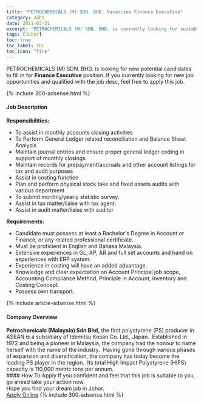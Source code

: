 ```yaml
---
title: "PETROCHEMICALS (M) SDN. BHD. Vacancies Finance Executive" 
category: Jobs 
date: 2021-03-31 
excerpt: "PETROCHEMICALS (M) SDN. BHD. is currently looking for suitable person to fill in the Finance Executive which based in Johor" 
tags: [Johor] 
toc: true 
toc_label: TOC 
toc_icon: "fire" 
--- 
```


<p>PETROCHEMICALS (M) SDN. BHD. is looking for new potential candidates to fill in for <b>Finance Executive</b> position. If you currently looking for new job opportunities and qualified with the job desc, feel free to apply this job.
</p>{% include 300-adsense.html %} 
<div><div><h4>Job Description</h4></div><div><div><span><div><p><strong>Responsibilities:</strong></p><ul><li>To assist in monthly accounts closing activities</li><li>To Perform General Ledger related reconciliation and Balance Sheet Analysis</li><li>Maintain journal entries and ensure proper general ledger coding in support of monthly closings</li><li>Maintain records for prepayment/accruals and other account listings for tax and audit purposes</li><li>Assist in costing function</li><li>Plan and perform physical stock take and fixed assets audits with various department</li><li>To submit monthly/yearly statistic survey.</li><li>Assist in tax matter/liaise with tax agent.</li><li>Assist in audit matter/liaise with auditor</li></ul><p><strong>Requirements:</strong></p><ul><li>Candidate must possess at least a Bachelor's Degree in Account or Finance, or any related professional certificate.</li><li>Must be proficient in English and Bahasa Malaysia.</li><li>Extensive experiences in GL, AP, AR and full set accounts and hand on experiences with ERP system.</li><li>Experience in costing will have an added advantage.</li><li>Knowledge and clear expectation on Account Principal job scope, Accounting Compliance Method, Principle in Account, Inventory and Costing Concept.</li><li>Possess own transport.</li></ul></div></span></div></div></div> 
{% include article-adsense.html %} 
<div><div><h4>Company Overview</h4></div><div><div><span><div><div><strong>Petrochemicals (Malaysia) Sdn Bhd,</strong> the first polystyrene (PS) producer in ASEAN is a subsidiary of Idemitsu Kosan Co. Ltd., Japan.&#160; Established in 1972 and being a pioneer in Malaysia, the company had the honour to name herself with the name of the industry.&#160; Having gone through various phases of expansion and diversification, the company has today become the leading PS player in the region.&#160; Its total High Impact Polystyrene (HIPS) capacity is 110,000 metric tons per annum.</div></div></span></div></div></div> 
#### How To Apply 
If you confident and feel that this job is suitable to you, go ahead take your action now. <br/> 
Hope you find your dream job in Johor. <br/> 
<a href="https://www.jobstreet.com.my/en/job/finance-executive-4521979?jobId=jobstreet-my-job-4521979&" class="btn btn--info" target="_blank" rel="nofollow noopenner">Apply Online</a> 
{% include 300-adsense.html %} 